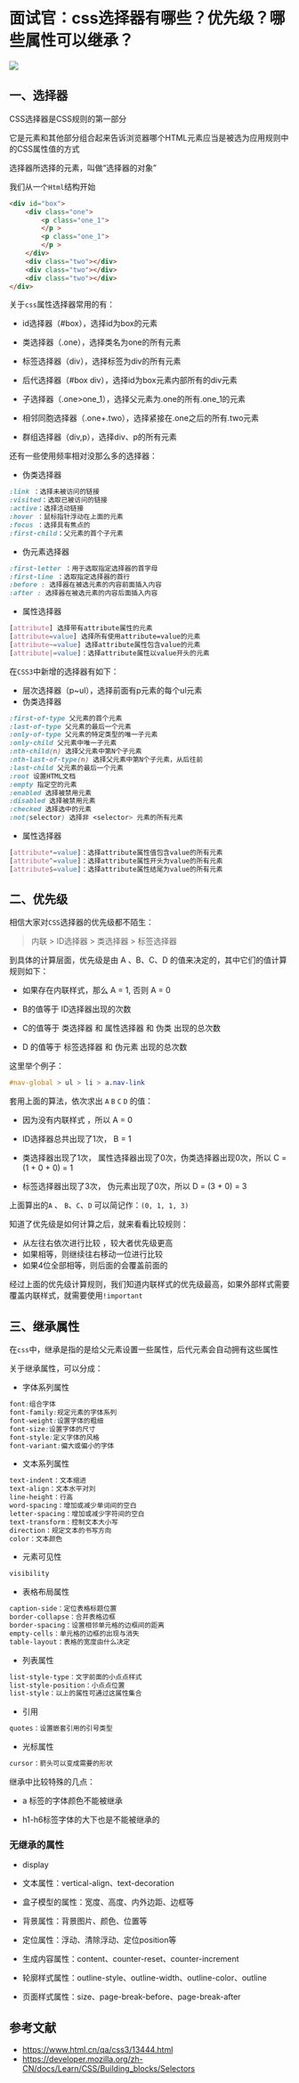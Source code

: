 # 面试官：css选择器有哪些？优先级？哪些属性可以继承？

 ![](https://static.vue-js.com/f7dcd330-8fe1-11eb-85f6-6fac77c0c9b3.png)



## 一、选择器
CSS选择器是CSS规则的第一部分

它是元素和其他部分组合起来告诉浏览器哪个HTML元素应当是被选为应用规则中的CSS属性值的方式

选择器所选择的元素，叫做“选择器的对象”

我们从一个`Html`结构开始

```html
<div id="box">
    <div class="one">
        <p class="one_1">
        </p >
        <p class="one_1">
        </p >
    </div>
    <div class="two"></div>
    <div class="two"></div>
    <div class="two"></div>
</div>
```

关于`css`属性选择器常用的有：

- id选择器（#box），选择id为box的元素

- 类选择器（.one），选择类名为one的所有元素
- 标签选择器（div），选择标签为div的所有元素

- 后代选择器（#box div），选择id为box元素内部所有的div元素
- 子选择器（.one>one_1），选择父元素为.one的所有.one_1的元素
- 相邻同胞选择器（.one+.two），选择紧接在.one之后的所有.two元素
- 群组选择器（div,p），选择div、p的所有元素



还有一些使用频率相对没那么多的选择器：

- 伪类选择器

```css
:link ：选择未被访问的链接
:visited：选取已被访问的链接
:active：选择活动链接
:hover ：鼠标指针浮动在上面的元素
:focus ：选择具有焦点的
:first-child：父元素的首个子元素
```

- 伪元素选择器

```css
:first-letter ：用于选取指定选择器的首字母
:first-line ：选取指定选择器的首行
:before : 选择器在被选元素的内容前面插入内容
:after : 选择器在被选元素的内容后面插入内容
```

- 属性选择器

```css
[attribute] 选择带有attribute属性的元素
[attribute=value] 选择所有使用attribute=value的元素
[attribute~=value] 选择attribute属性包含value的元素
[attribute|=value]：选择attribute属性以value开头的元素
```

在`CSS3`中新增的选择器有如下：

- 层次选择器（p~ul），选择前面有p元素的每个ul元素
- 伪类选择器

```css
:first-of-type 父元素的首个元素
:last-of-type 父元素的最后一个元素
:only-of-type 父元素的特定类型的唯一子元素
:only-child 父元素中唯一子元素
:nth-child(n) 选择父元素中第N个子元素
:nth-last-of-type(n) 选择父元素中第N个子元素，从后往前
:last-child 父元素的最后一个元素
:root 设置HTML文档
:empty 指定空的元素
:enabled 选择被禁用元素
:disabled 选择被禁用元素
:checked 选择选中的元素
:not(selector) 选择非 <selector> 元素的所有元素
```

- 属性选择器

```css
[attribute*=value]：选择attribute属性值包含value的所有元素
[attribute^=value]：选择attribute属性开头为value的所有元素
[attribute$=value]：选择attribute属性结尾为value的所有元素
```



## 二、优先级

相信大家对`CSS`选择器的优先级都不陌生：

> 内联 > ID选择器 > 类选择器 > 标签选择器

到具体的计算层⾯，优先级是由 A 、B、C、D 的值来决定的，其中它们的值计算规则如下：

- 如果存在内联样式，那么 A = 1, 否则 A = 0

- B的值等于 ID选择器出现的次数

- C的值等于 类选择器 和 属性选择器 和 伪类 出现的总次数

- D 的值等于 标签选择器 和 伪元素 出现的总次数

这里举个例子：

```css
#nav-global > ul > li > a.nav-link
```

套用上面的算法，依次求出 `A` `B` `C` `D` 的值：

- 因为没有内联样式 ，所以 A = 0

- ID选择器总共出现了1次， B = 1

- 类选择器出现了1次， 属性选择器出现了0次，伪类选择器出现0次，所以 C = (1 + 0 + 0) = 1
- 标签选择器出现了3次， 伪元素出现了0次，所以 D = (3 + 0) = 3

上面算出的`A` 、 `B`、`C`、`D` 可以简记作：`(0, 1, 1, 3)`

知道了优先级是如何计算之后，就来看看比较规则：

- 从左往右依次进行比较 ，较大者优先级更高
- 如果相等，则继续往右移动一位进行比较
- 如果4位全部相等，则后面的会覆盖前面的

经过上面的优先级计算规则，我们知道内联样式的优先级最高，如果外部样式需要覆盖内联样式，就需要使用`!important`



## 三、继承属性

在`css`中，继承是指的是给父元素设置一些属性，后代元素会自动拥有这些属性

关于继承属性，可以分成：

- 字体系列属性

```css
font:组合字体
font-family:规定元素的字体系列
font-weight:设置字体的粗细
font-size:设置字体的尺寸
font-style:定义字体的风格
font-variant:偏大或偏小的字体
```

- 文本系列属性

```css
text-indent：文本缩进
text-align：文本水平对刘
line-height：行高
word-spacing：增加或减少单词间的空白
letter-spacing：增加或减少字符间的空白
text-transform：控制文本大小写
direction：规定文本的书写方向
color：文本颜色
```

- 元素可见性

```css
visibility
```

- 表格布局属性

```css
caption-side：定位表格标题位置
border-collapse：合并表格边框
border-spacing：设置相邻单元格的边框间的距离
empty-cells：单元格的边框的出现与消失
table-layout：表格的宽度由什么决定
```

- 列表属性

```css
list-style-type：文字前面的小点点样式
list-style-position：小点点位置
list-style：以上的属性可通过这属性集合
```

- 引用

```css
quotes：设置嵌套引用的引号类型
```

- 光标属性

```css
cursor：箭头可以变成需要的形状
```

继承中比较特殊的几点：

- a 标签的字体颜色不能被继承

- h1-h6标签字体的大下也是不能被继承的



### 无继承的属性

- display

- 文本属性：vertical-align、text-decoration

- 盒子模型的属性：宽度、高度、内外边距、边框等

- 背景属性：背景图片、颜色、位置等

- 定位属性：浮动、清除浮动、定位position等

- 生成内容属性：content、counter-reset、counter-increment

- 轮廓样式属性：outline-style、outline-width、outline-color、outline

- 页面样式属性：size、page-break-before、page-break-after



## 参考文献

- https://www.html.cn/qa/css3/13444.html
- https://developer.mozilla.org/zh-CN/docs/Learn/CSS/Building_blocks/Selectors